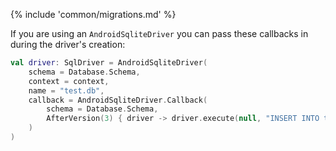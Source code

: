 {% include 'common/migrations.md' %}

If you are using an `AndroidSqliteDriver` you can pass these callbacks in during the driver's creation:

```kotlin
val driver: SqlDriver = AndroidSqliteDriver(
    schema = Database.Schema,
    context = context,
    name = "test.db",
    callback = AndroidSqliteDriver.Callback(
        schema = Database.Schema,
        AfterVersion(3) { driver -> driver.execute(null, "INSERT INTO test (value) VALUES('hello')", 0) },
    )
)
```
